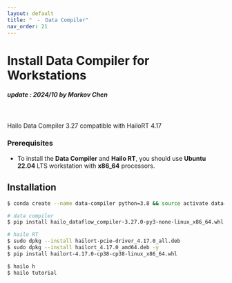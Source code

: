 ```yaml
---
layout: default
title: "　-　Data Compiler"
nav_order: 21
---
```


# Install Data Compiler for Workstations
##### update : 2024/10 by Markov Chen
<br>

Hailo Data Compiler 3.27 compatible with HailoRT 4.17

### Prerequisites

* To install the **Data Compiler** and **Hailo RT**, you should use **Ubuntu 22.04** LTS workstation with **x86_64** processors.
  
## Installation

```bash
$ conda create --name data-compiler python=3.8 && source activate data-compiler
```
```bash
# data compiler
$ pip install hailo_dataflow_compiler-3.27.0-py3-none-linux_x86_64.whl

# hailo RT
$ sudo dpkg --install hailort-pcie-driver_4.17.0_all.deb
$ sudo dpkg --install hailort_4.17.0_amd64.deb -y
$ pip install hailort-4.17.0-cp38-cp38-linux_x86_64.whl
```
```bash
$ hailo h
$ hailo tutorial
```


